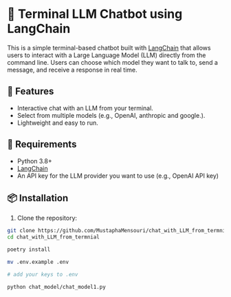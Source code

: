 # 🧠 Terminal LLM Chatbot using LangChain

This is a simple terminal-based chatbot built with [LangChain](https://www.langchain.com/) that allows users to interact with a Large Language Model (LLM) directly from the command line. Users can choose which model they want to talk to, send a message, and receive a response in real time.

## 📌 Features

- Interactive chat with an LLM from your terminal.
- Select from multiple models (e.g., OpenAI, anthropic and google.).
- Lightweight and easy to run.

## 🚀 Requirements

- Python 3.8+
- [LangChain](https://python.langchain.com/)
- An API key for the LLM provider you want to use (e.g., OpenAI API key)

## 📦 Installation

1. Clone the repository:

```bash
git clone https://github.com/MustaphaMensouri/chat_with_LLM_from_termnial.git
cd chat_with_LLM_from_termnial

poetry install

mv .env.example .env

# add your keys to .env

python chat_model/chat_model1.py 
```
